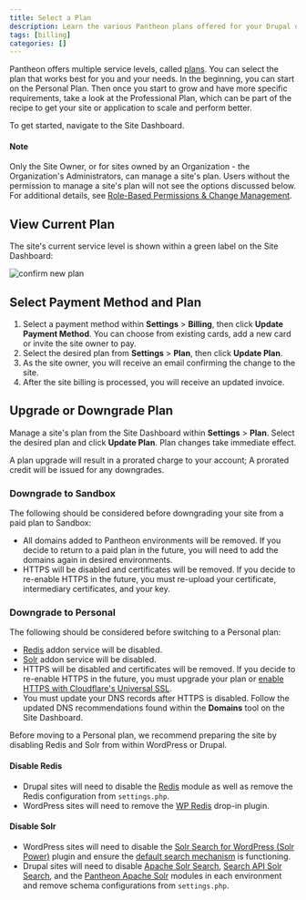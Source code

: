 ```yaml
---
title: Select a Plan
description: Learn the various Pantheon plans offered for your Drupal or WordPress sites.
tags: [billing]
categories: []
---
```

Pantheon offers multiple service levels, called [plans](https://pantheon.io/pricing). You can select the plan that works best for you and your needs. In the beginning, you can start on the Personal Plan. Then once you start to grow and have more specific requirements, take a look at the Professional Plan, which can be part of the recipe to get your site or application to scale and perform better.

To get started, navigate to the Site Dashboard.


<div class="alert alert-info" role="alert">
<h4 class="info">Note</h4>
<p>Only the Site Owner, or for sites owned by an Organization - the Organization's Administrators, can manage a site's plan. Users without the permission to manage a site's plan will not see the options discussed below. For additional details, see <a href="/docs/change-management">Role-Based Permissions & Change Management</a>.</p>
</div>


## View Current Plan
The site's current service level is shown within a green label on the Site Dashboard:

![confirm new plan](/source/docs/assets/images/dashboard/confirm-plan-dashboard.png)

## Select Payment Method and Plan
1. Select a payment method within **Settings** > **Billing**, then click **Update Payment Method**. You can choose from existing cards, add a new card or invite the site owner to pay.
2. Select the desired plan from **Settings** > **Plan**, then click **Update Plan**.
3. As the site owner, you will receive an email confirming the change to the site.
4. After the site billing is processed, you will receive an updated invoice.

## Upgrade or Downgrade Plan
Manage a site's plan from the Site Dashboard within **Settings** > **Plan**. Select the desired plan and click **Update Plan**.
Plan changes take immediate effect.

A plan upgrade will result in a prorated charge to your account; A prorated credit will be issued for any downgrades.

### Downgrade to Sandbox
The following should be considered before downgrading your site from a paid plan to Sandbox:

* All domains added to Pantheon environments will be removed. If you decide to return to a paid plan in the future, you will need to add the domains again in desired environments.
* HTTPS will be disabled and certificates will be removed. If you decide to re-enable HTTPS in the future, you must re-upload your certificate, intermediary certificates, and your key.

### Downgrade to Personal
The following should be considered before switching to a Personal plan:

* [Redis](/docs/redis) addon service will be disabled.
* [Solr](/docs/solr) addon service will be disabled.
* HTTPS will be disabled and certificates will be removed. If you decide to re-enable HTTPS in the future, you must upgrade your plan or [enable HTTPS with Cloudflare's Universal SSL](/docs/guides/cloudflare-enable-https).
* You must update your DNS records after HTTPS is disabled. Follow the updated DNS recommendations found within the **Domains** tool on the Site Dashboard.

Before moving to a Personal plan, we recommend preparing the site by disabling Redis and Solr from within WordPress or Drupal.
#### Disable Redis
* Drupal sites will need to disable the [Redis](https://www.drupal.org/project/redis) module as well as remove the Redis configuration from `settings.php`.
* WordPress sites will need to remove the [WP Redis](https://wordpress.org/plugins/wp-redis/) drop-in plugin.

#### Disable Solr
* WordPress sites will need to disable the [Solr Search for WordPress (Solr Power)](https://wordpress.org/plugins/solr-power/) plugin and ensure the [default search mechanism](https://codex.wordpress.org/Class_Reference/WP_Query#Search_Parameter) is functioning.
* Drupal sites will need to disable [Apache Solr Search](https://www.drupal.org/project/apachesolr), [Search API Solr Search](https://www.drupal.org/project/search_api_solr), and the [Pantheon Apache Solr](https://github.com/pantheon-systems/drops-7/tree/master/modules/pantheon/pantheon_apachesolr) modules in each environment and remove schema configurations from `settings.php`.

